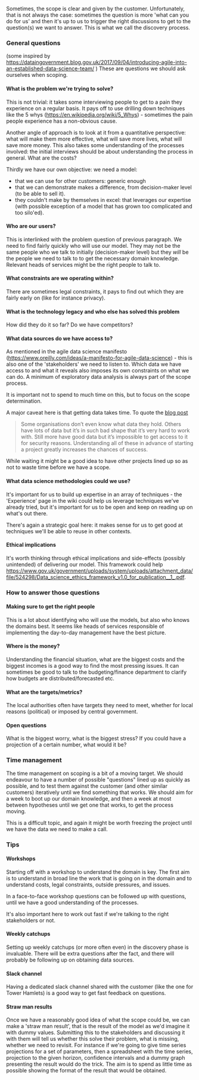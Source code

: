 Sometimes, the scope is clear and given by the customer.  Unfortunately, that is not always the case: sometimes the question is more 'what can you do for us' and then it's up to us to trigger the right discussions to get to the question(s) we want to answer.  This is what we call the discovery process.

### General questions

(some inspired by <https://dataingovernment.blog.gov.uk/2017/09/04/introducing-agile-into-an-established-data-science-team/> )
These are questions we should ask ourselves when scoping.

#### What is the problem we're trying to solve?
This is not trivial: it takes some interviewing people to get to a pain they experience on a regular basis.  It pays off to use drilling down techniques like the 5 whys (<https://en.wikipedia.org/wiki/5_Whys>) - sometimes the pain people experience has a non-obvious cause.

Another angle of approach is to look at it from a quantitative perspective: what will make them more effective, what will save more lives, what will save more money.  This also takes some understanding of the processes involved: the initial interviews should be about understanding the process in general.  What are the costs?

Thirdly we have our own objective: we need a model:

* that we can use for other customers: generic enough
* that we can demonstrate makes a difference, from decision-maker level (to be able to sell it).
* they couldn't make by themselves in excel: that leverages our expertise (with possible exception of a model that has grown too complicated and too silo'ed).


#### Who are our users?

This is interlinked with the problem question of previous paragraph.  We need to find fairly quickly who will use our model.  They may not be the same people who we talk to initially (decision-maker level) but they _will_ be the people we need to talk to to get the necessary domain knowledge.  Relevant heads of services might be the right people to talk to.

#### What constraints are we operating within?

There are sometimes legal constraints, it pays to find out which they are fairly early on (like for instance privacy).

#### What is the technology legacy and who else has solved this problem

How did they do it so far?
Do we have competitors?

#### What data sources do we have access to?

As mentioned in the agile data science manifesto (<https://www.oreilly.com/ideas/a-manifesto-for-agile-data-science>) - this is also one of the 'stakeholders' we need to listen to.  Which data we have access to and what it reveals also imposes its own constraints on what we can do.  A minimum of exploratory data analysis is always part of the scope process.

It is important not to spend to much time on this, but to focus on the scope determination.

A major caveat here is that getting data takes time.  To quote the [blog post](https://dataingovernment.blog.gov.uk/2017/09/04/introducing-agile-into-an-established-data-science-team/)

>Some organisations don’t even know what data they hold. Others have lots of data but it’s in such bad shape that it’s very hard to work with. Still more have good data but it’s impossible to get access to it for security reasons. Understanding all of these in advance of starting a project greatly increases the chances of success.

While waiting it might be a good idea to have other projects lined up so as not to waste time before we have a scope.

#### What data science methodologies could we use?

It's important for us to build up expertise in an array of techniques - the 'Experience' page in the wiki could help us leverage techniques we've already tried, but it's important for us to be open and keep on reading up on what's out there.

There's again a strategic goal here: it makes sense for us to get good at techniques we'll be able to reuse in other contexts.

#### Ethical implications

It's worth thinking through ethical implications and side-effects (possibly unintended) of delivering our model.  This framework could help <https://www.gov.uk/government/uploads/system/uploads/attachment_data/file/524298/Data_science_ethics_framework_v1.0_for_publication__1_.pdf>.


### How to answer those questions

#### Making sure to get the right people

This is a lot about identifying who will use the models, but also who knows the domains best. It seems like heads of services responsible of implementing the day-to-day management have the best picture.

#### Where is the money?

Understanding the financial situation, what are the biggest costs and the biggest incomes is a good way to find the most pressing issues.
It can sometimes be good to talk to the budgeting/finance department to clarify how budgets are distributed/forecasted etc.

#### What are the targets/metrics?

The local authorities often have targets they need to meet, whether for local reasons (political) or imposed by central government.

#### Open questions

What is the biggest worry, what is the biggest stress?
If you could have a projection of a certain number, what would it be?

### Time management

The time management on scoping is a bit of a moving target.  We should endeavour to have a number of possible "questions" lined up as quickly as possible, and to test them against the customer (and other similar customers) iteratively until we find something that works. We should aim for a week to boot up our domain knowledge, and then a week at most between hypotheses until we get one that works, to get the process moving.

This is a difficult topic, and again it might be worth freezing the project until we have the data we need to make a call.

### Tips

#### Workshops

Starting off with a workshop to understand the domain is key.  The first aim is to understand in broad line the work that is going on in the domain and to understand costs, legal constraints, outside pressures, and issues.

In a face-to-face workshop questions can be followed up with questions, until we have a good understanding of the processes.

It's also important here to work out fast if we're talking to the right stakeholders or not.

#### Weekly catchups

Setting up weekly catchups (or more often even) in the discovery phase is invaluable.  There will be extra questions after the fact, and there will probably be following up on obtaining data sources.

#### Slack channel

Having a dedicated slack channel shared with the customer (like the one for Tower Hamlets) is a good way to get fast feedback on questions.

#### Straw man results

Once we have a reasonably good idea of what the scope could be, we can make a 'straw man result', that is the result of the model as we'd imagine it with dummy values.  Submitting this to the stakeholders and discussing it with them will tell us whether this solve their problem, what is missing, whether we need to revisit.
For instance if we're going to give time series projections for a set of parameters, then a spreadsheet with the time series, projection to the given horizon, confidence intervals and a dummy graph presenting the result would do the trick.  The aim is to spend as little time as possible showing the format of the result that would be obtained.
